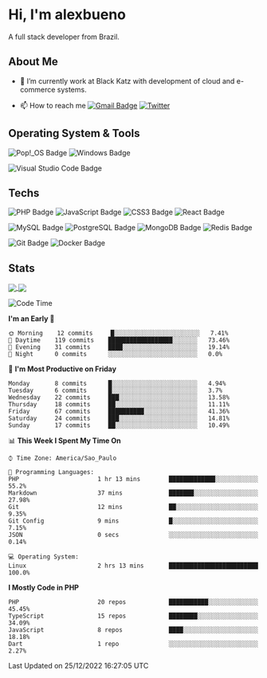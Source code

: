 # Hi, I'm alexbueno

A full stack developer from Brazil.

## About Me

- 🌱 I’m currently work at Black Katz with development of cloud and e-commerce systems.

- 📫 How to reach me [![Gmail Badge](https://img.shields.io/badge/-gmail-c14438?style=for-the-badge&logo=Gmail&logoColor=ffffff)](mailto:alexsandrofbueno@gmail.com) [![Twitter](https://img.shields.io/badge/twitter-1DA1F2.svg?style=for-the-badge&logo=twitter&logoColor=ffffff)](https://twitter.com/Alex_Bueno_7)

## Operating System & Tools

![Pop!_OS Badge](https://img.shields.io/badge/Pop!__OS-48B9C7?logo=popos&logoColor=fff&style=flat)
![Windows Badge](https://img.shields.io/badge/Windows-0078D6?logo=windows&logoColor=fff&style=flat)

![Visual Studio Code Badge](https://img.shields.io/badge/Visual%20Studio%20Code-007ACC?logo=visualstudiocode&logoColor=fff&style=flat)

## Techs

![PHP Badge](https://img.shields.io/badge/PHP-777BB4?logo=php&logoColor=fff&style=flat)
![JavaScript Badge](https://img.shields.io/badge/JavaScript-F7DF1E?logo=javascript&logoColor=000&style=flat)
![CSS3 Badge](https://img.shields.io/badge/CSS3-1572B6?logo=css3&logoColor=fff&style=flat)
![React Badge](https://img.shields.io/badge/React-61DAFB?logo=react&logoColor=000&style=flat)

![MySQL Badge](https://img.shields.io/badge/MySQL-4479A1?logo=mysql&logoColor=fff&style=flat)
![PostgreSQL Badge](https://img.shields.io/badge/PostgreSQL-4169E1?logo=postgresql&logoColor=fff&style=flat)
![MongoDB Badge](https://img.shields.io/badge/MongoDB-47A248?logo=mongodb&logoColor=fff&style=flat)
![Redis Badge](https://img.shields.io/badge/Redis-DC382D?logo=redis&logoColor=fff&style=flat)

![Git Badge](https://img.shields.io/badge/Git-F05032?logo=git&logoColor=fff&style=flat)
![Docker Badge](https://img.shields.io/badge/Docker-2496ED?logo=docker&logoColor=fff&style=flat)


## Stats

<a href="https://github.com/anuraghazra/github-readme-stats">
  <img align="center" src="https://github-readme-stats.vercel.app/api?username=alexbueno7&hide=contribs,prs&show_icons=true&theme=radical" />
</a>
<a href="https://github.com/anuraghazra/convoychat">
  <img align="center" src="https://github-readme-stats.vercel.app/api/top-langs/?username=alexbueno7" />
</a>

<!--START_SECTION:waka-->
![Code Time](http://img.shields.io/badge/Code%20Time-661%20hrs%2017%20mins-blue)

**I'm an Early 🐤** 

```text
🌞 Morning    12 commits     █░░░░░░░░░░░░░░░░░░░░░░░░   7.41% 
🌆 Daytime    119 commits    ██████████████████░░░░░░░   73.46% 
🌃 Evening    31 commits     ████░░░░░░░░░░░░░░░░░░░░░   19.14% 
🌙 Night      0 commits      ░░░░░░░░░░░░░░░░░░░░░░░░░   0.0%

```
📅 **I'm Most Productive on Friday** 

```text
Monday       8 commits      █░░░░░░░░░░░░░░░░░░░░░░░░   4.94% 
Tuesday      6 commits      █░░░░░░░░░░░░░░░░░░░░░░░░   3.7% 
Wednesday    22 commits     ███░░░░░░░░░░░░░░░░░░░░░░   13.58% 
Thursday     18 commits     ██░░░░░░░░░░░░░░░░░░░░░░░   11.11% 
Friday       67 commits     ██████████░░░░░░░░░░░░░░░   41.36% 
Saturday     24 commits     ███░░░░░░░░░░░░░░░░░░░░░░   14.81% 
Sunday       17 commits     ██░░░░░░░░░░░░░░░░░░░░░░░   10.49%

```


📊 **This Week I Spent My Time On** 

```text
⌚︎ Time Zone: America/Sao_Paulo

💬 Programming Languages: 
PHP                      1 hr 13 mins        █████████████░░░░░░░░░░░░   55.2% 
Markdown                 37 mins             ███████░░░░░░░░░░░░░░░░░░   27.98% 
Git                      12 mins             ██░░░░░░░░░░░░░░░░░░░░░░░   9.35% 
Git Config               9 mins              █░░░░░░░░░░░░░░░░░░░░░░░░   7.15% 
JSON                     0 secs              ░░░░░░░░░░░░░░░░░░░░░░░░░   0.14%

💻 Operating System: 
Linux                    2 hrs 13 mins       █████████████████████████   100.0%

```

**I Mostly Code in PHP** 

```text
PHP                      20 repos            ███████████░░░░░░░░░░░░░░   45.45% 
TypeScript               15 repos            ████████░░░░░░░░░░░░░░░░░   34.09% 
JavaScript               8 repos             ████░░░░░░░░░░░░░░░░░░░░░   18.18% 
Dart                     1 repo              ░░░░░░░░░░░░░░░░░░░░░░░░░   2.27%

```



 Last Updated on 25/12/2022 16:27:05 UTC
<!--END_SECTION:waka-->
